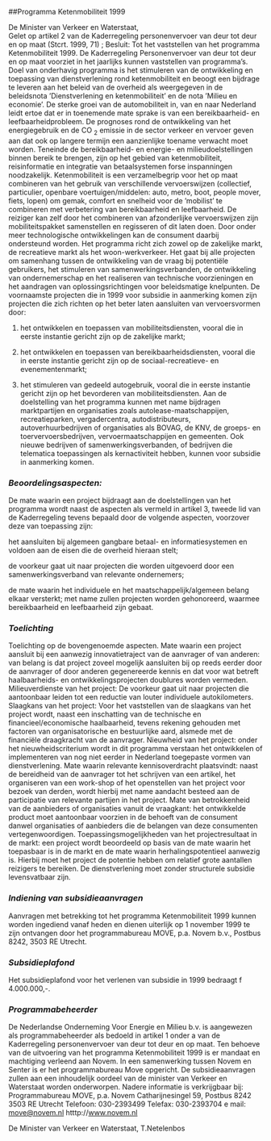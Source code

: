 <meta http-equiv='Content-Type' content='text/html; charset=utf-8' />

##Programma Ketenmobiliteit 1999

De Minister van Verkeer en Waterstaat,  
Gelet op artikel 2 van de Kaderregeling personenvervoer van deur tot deur en op maat (Stcrt. 1999, 71) ;
Besluit:     Tot het vaststellen van het programma Ketenmobiliteit 1999. De Kaderregeling Personenvervoer van deur tot deur en op maat voorziet in het jaarlijks kunnen vaststellen van programma’s. Doel van onderhavig programma is het stimuleren van de ontwikkeling en toepassing van dienstverlening rond ketenmobiliteit en beoogt een bijdrage te leveren aan het beleid van de overheid als weergegeven in de beleidsnota ’Dienstverlening en ketenmobiliteit’ en de nota ’Milieu en economie’. De sterke groei van de automobiliteit in, van en naar Nederland leidt ertoe dat er in toenemende mate sprake is van een bereikbaarheid- en leefbaarheidprobleem. De prognoses rond de ontwikkeling van het energiegebruik en de CO <sub>2</sub> emissie in de sector verkeer en vervoer geven aan dat ook op langere termijn een aanzienlijke toename verwacht moet worden. Teneinde de bereikbaarheid- en energie- en milieudoelstellingen binnen bereik te brengen, zijn op het gebied van ketenmobiliteit, reisinformatie en integratie van betaalsystemen forse inspanningen noodzakelijk. Ketenmobiliteit is een verzamelbegrip voor het op maat combineren van het gebruik van verschillende vervoerswijzen (collectief, particulier, openbare voertuigen/middelen: auto, metro, boot, people mover, fiets, lopen) om gemak, comfort en snelheid voor de ’mobilist’ te combineren met verbetering van bereikbaarheid en leefbaarheid. De reiziger kan zelf door het combineren van afzonderlijke vervoerswijzen zijn mobiliteitspakket samenstellen en regisseren of dit laten doen. Door onder meer technologische ontwikkelingen kan de consument daarbij ondersteund worden. Het programma richt zich zowel op de zakelijke markt, de recreatieve markt als het woon-werkverkeer. Het gaat bij alle projecten om samenhang tussen de ontwikkeling van de vraag bij potentiële gebruikers, het stimuleren van samenwerkingsverbanden, de ontwikkeling van ondernemerschap en het realiseren van technische voorzieningen en het aandragen van oplossingsrichtingen voor beleidsmatige knelpunten. De voornaamste projecten die in 1999 voor subsidie in aanmerking komen zijn projecten die zich richten op het beter laten aansluiten van vervoersvormen door: 

1. het ontwikkelen en toepassen van mobiliteitsdiensten, vooral die in eerste instantie gericht zijn op de zakelijke markt;  

2. het ontwikkelen en toepassen van bereikbaarheidsdiensten, vooral die in eerste instantie gericht zijn op de sociaal-recreatieve- en evenementenmarkt;  

3. het stimuleren van gedeeld autogebruik, vooral die in eerste instantie gericht zijn op het bevorderen van mobiliteitsdiensten.   Aan de doelstelling van het programma kunnen met name bijdragen marktpartijen en organisaties zoals autolease-maatschappijen, recreatieparken, vergadercentra, autodistributeurs, autoverhuurbedrijven of organisaties als BOVAG, de KNV, de groeps- en toervervoersbedrijven, vervoermaatschappijen en gemeenten. Ook nieuwe bedrijven of samenwerkingsverbanden, of bedrijven die telematica toepassingen als kernactiviteit hebben, kunnen voor subsidie in aanmerking komen. 
### *Beoordelingsaspecten:* 

De mate waarin een project bijdraagt aan de doelstellingen van het programma wordt naast de aspecten als vermeld in artikel 3, tweede lid van de Kaderregeling tevens bepaald door de volgende aspecten, voorzover deze van toepassing zijn: 

het aansluiten bij algemeen gangbare betaal- en informatiesystemen en voldoen aan de eisen die de overheid hieraan stelt;  

de voorkeur gaat uit naar projecten die worden uitgevoerd door een samenwerkingsverband van relevante ondernemers;  

de mate waarin het individuele en het maatschappelijk/algemeen belang elkaar versterkt; met name zullen projecten worden gehonoreerd, waarmee bereikbaarheid en leefbaarheid zijn gebaat.   
### *Toelichting* 

Toelichting op de bovengenoemde aspecten. Mate waarin een project aansluit bij een aanwezig innovatietraject van de aanvrager of van anderen: van belang is dat project zoveel mogelijk aansluiten bij op reeds eerder door de aanvrager of door anderen gegenereerde kennis en dat voor wat betreft haalbaarheids- en ontwikkelingsprojecten doublures worden vermeden. Milieuverdienste van het project: De voorkeur gaat uit naar projecten die aantoonbaar leiden tot een reductie van louter individuele autokilometers. Slaagkans van het project: Voor het vaststellen van de slaagkans van het project wordt, naast een inschatting van de technische en financieel/economische haalbaarheid, tevens rekening gehouden met factoren van organisatorische en bestuurlijke aard, alsmede met de financiële draagkracht van de aanvrager. Nieuwheid van het project: onder het nieuwheidscriterium wordt in dit programma verstaan het ontwikkelen of implementeren van nog niet eerder in Nederland toegepaste vormen van dienstverlening. Mate waarin relevante kennisoverdracht plaatsvindt: naast de bereidheid van de aanvrager tot het schrijven van een artikel, het organiseren van een work-shop of het openstellen van het project voor bezoek van derden, wordt hierbij met name aandacht besteed aan de participatie van relevante partijen in het project. Mate van betrokkenheid van de aanbieders of organisaties vanuit de vraagkant: het ontwikkelde product moet aantoonbaar voorzien in de behoeft van de consument danwel organisaties of aanbieders die de belangen van deze consumenten vertegenwoordigen. Toepassingsmogelijkheden van het projectresultaat in de markt: een project wordt beoordeeld op basis van de mate waarin het toepasbaar is in de markt en de mate waarin herhalingspotentieel aanwezig is. Hierbij moet het project de potentie hebben om relatief grote aantallen reizigers te bereiken. De dienstverlening moet zonder structurele subsidie levensvatbaar zijn. 
### *Indiening van subsidieaanvragen* 

Aanvragen met betrekking tot het programma Ketenmobiliteit 1999 kunnen worden ingediend vanaf heden en dienen uiterlijk op 1 november 1999 te zijn ontvangen door het programmabureau MOVE, p.a. Novem b.v., Postbus 8242, 3503 RE Utrecht. 
### *Subsidieplafond* 

Het subsidieplafond voor het verlenen van subsidie in 1999 bedraagt f 4.000.000,-. 
### *Programmabeheerder* 

De Nederlandse Onderneming Voor Energie en Milieu b.v. is aangewezen als programmabeheerder als bedoeld in artikel 1 onder a van de Kaderregeling personenvervoer van deur tot deur en op maat. Ten behoeve van de uitvoering van het programma Ketenmobiliteit 1999 is er mandaat en machtiging verleend aan Novem. In een samenwerking tussen Novem en Senter is er het programmabureau Move opgericht. De subsidieaanvragen zullen aan een inhoudelijk oordeel van de minister van Verkeer en Waterstaat worden onderworpen.     Nadere informatie is verkrijgbaar bij: Programmabureau MOVE, p.a. Novem Catharijnesingel 59, Postbus 8242 3503 RE Utrecht Telefoon: 030-2393499 Telefax: 030-2393704 e mail: move@novem.nl htttp://www.novem.nl   

De 
Minister van Verkeer en Waterstaat, 
T.Netelenbos    
